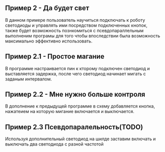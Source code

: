 ## Пример 2 - Да будет свет
В данном примере пользователь научиться подключать к роботу светодиоды и управлять ими посредством подключенных кнопок, также будет возможность познкомиться с псевдопараллельным выполненим програмы для того чтобы впоследствии была возможность максимально эффективно использовать.

## Пример 2.1 - Простое магание

В программе настраивается пин к кторому подключен светодиод и выставляется задержка, после чего светодиод начинает мигать с заданым интервалом.

## Пример 2.2 - Мне нужно больше контроля

В дополнение к предыдущей программе в схему добавляется кнопка, нажатеием на которую мигание включается и выключается.



## Пример 2.3 Псевдопаралельность(TODO)

Используя дополнительный светодиод на шилде заставим включать и выключать два светодиода с разной частотой
